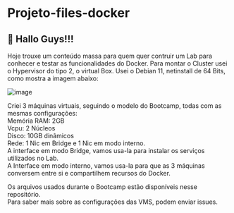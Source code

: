 # Projeto-files-docker

## 📍 Hallo Guys!!!

Hoje trouxe um conteúdo massa para quem quer contruir um Lab para conhecer e testar as funcionalidades do Docker.
Para montar o Cluster usei o Hypervisor do tipo 2, o virtual Box.
Usei o Debian 11, netinstall de 64 Bits, como mostra a imagem abaixo:


![image](https://github.com/user-attachments/assets/19b62fe1-4ad6-485e-a06d-5d7f7e0cbe4f)


Criei 3 máquinas virtuais, seguindo o modelo do Bootcamp, todas com as mesmas configurações:  
Memória RAM: 2GB  
Vcpu: 2 Núcleos  
Disco: 10GB dinâmicos  
Rede: 1 Nic em Bridge e 1 Nic em modo interno.  
A interface em modo Bridge, vamos usa-la para instalar os serviços utilizados no Lab.  
A Interface em modo interno, vamos usa-la para que as 3 máquinas conversem entre si e compartilhem recursos do Docker.  


Os arquivos usados durante o Bootcamp estão disponíveis nesse repositório.  
Para saber mais sobre as configurações das VMS, podem enviar issues.

